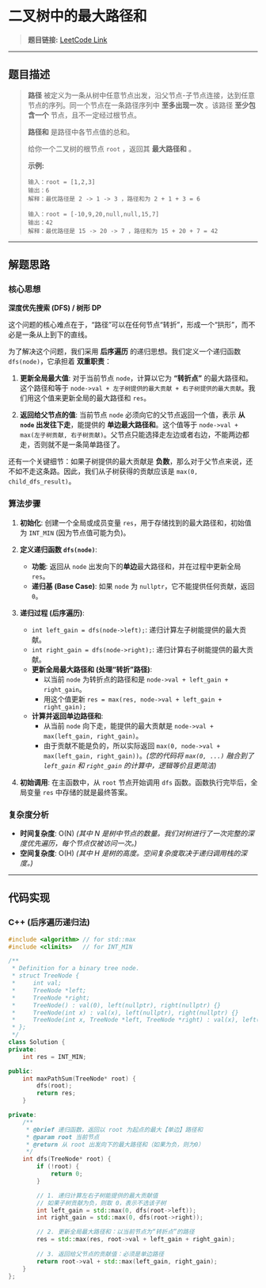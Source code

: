 # 二叉树中的最大路径和

> **题目链接:** [LeetCode Link](https://leetcode.cn/problems/binary-tree-maximum-path-sum/)

---

## 题目描述

> **路径** 被定义为一条从树中任意节点出发，沿父节点-子节点连接，达到任意节点的序列。同一个节点在一条路径序列中 **至多出现一次** 。该路径 **至少包含一个** 节点，且不一定经过根节点。
>
> **路径和** 是路径中各节点值的总和。
>
> 给你一个二叉树的根节点 `root` ，返回其 **最大路径和** 。
>
> **示例:**
> ```
> 输入：root = [1,2,3]
> 输出：6
> 解释：最优路径是 2 -> 1 -> 3 ，路径和为 2 + 1 + 3 = 6
> ```
>
> ```
> 输入：root = [-10,9,20,null,null,15,7]
> 输出：42
> 解释：最优路径是 15 -> 20 -> 7 ，路径和为 15 + 20 + 7 = 42
> ```

---

## 解题思路

### 核心思想
**深度优先搜索 (DFS) / 树形 DP**

这个问题的核心难点在于，“路径”可以在任何节点“转折”，形成一个“拱形”，而不必是一条从上到下的直线。

为了解决这个问题，我们采用 **后序遍历** 的递归思想。我们定义一个递归函数 `dfs(node)`，它承担着 **双重职责**：

1.  **更新全局最大值**: 对于当前节点 `node`，计算以它为 **“转折点”** 的最大路径和。这个路径和等于 `node->val + 左子树提供的最大贡献 + 右子树提供的最大贡献`。我们用这个值来更新全局的最大路径和 `res`。

2.  **返回给父节点的值**: 当前节点 `node` 必须向它的父节点返回一个值，表示 **从 `node` 出发往下走**，能提供的 **单边最大路径和**。这个值等于 `node->val + max(左子树贡献, 右子树贡献)`。父节点只能选择走左边或者右边，不能两边都走，否则就不是一条简单路径了。

还有一个关键细节：如果子树提供的最大贡献是 **负数**，那么对于父节点来说，还不如不走这条路。因此，我们从子树获得的贡献应该是 `max(0, child_dfs_result)`。

### 算法步骤
1.  **初始化**: 创建一个全局或成员变量 `res`，用于存储找到的最大路径和，初始值为 `INT_MIN` (因为节点值可能为负)。
2.  **定义递归函数 `dfs(node)`**:
    *   **功能**: 返回从 `node` 出发向下的**单边**最大路径和，并在过程中更新全局 `res`。
    *   **递归基 (Base Case)**: 如果 `node` 为 `nullptr`，它不能提供任何贡献，返回 `0`。
3.  **递归过程 (后序遍历)**:
    *   `int left_gain = dfs(node->left);`: 递归计算左子树能提供的最大贡献。
    *   `int right_gain = dfs(node->right);`: 递归计算右子树能提供的最大贡献。
    *   **更新全局最大路径和 (处理“转折”路径)**:
        *   以当前 `node` 为转折点的路径和是 `node->val + left_gain + right_gain`。
        *   用这个值更新 `res = max(res, node->val + left_gain + right_gain);`
    *   **计算并返回单边路径和**:
        *   从当前 `node` 向下走，能提供的最大贡献是 `node->val + max(left_gain, right_gain)`。
        *   由于贡献不能是负的，所以实际返回 `max(0, node->val + max(left_gain, right_gain))`。*(您的代码将 `max(0, ...)` 融合到了 `left_gain` 和 `right_gain` 的计算中，逻辑等价且更简洁)*

4.  **初始调用**: 在主函数中，从 `root` 节点开始调用 `dfs` 函数。函数执行完毕后，全局变量 `res` 中存储的就是最终答案。

### 复杂度分析
- **时间复杂度**: O(N)
  *(其中 N 是树中节点的数量。我们对树进行了一次完整的深度优先遍历，每个节点仅被访问一次。)*
- **空间复杂度**: O(H)
  *(其中 H 是树的高度。空间复杂度取决于递归调用栈的深度。)*

---

## 代码实现

### C++ (后序遍历递归法)

```cpp
#include <algorithm> // for std::max
#include <climits>   // for INT_MIN

/**
 * Definition for a binary tree node.
 * struct TreeNode {
 *     int val;
 *     TreeNode *left;
 *     TreeNode *right;
 *     TreeNode() : val(0), left(nullptr), right(nullptr) {}
 *     TreeNode(int x) : val(x), left(nullptr), right(nullptr) {}
 *     TreeNode(int x, TreeNode *left, TreeNode *right) : val(x), left(left), right(right) {}
 * };
 */
class Solution {
private: 
    int res = INT_MIN;

public:
    int maxPathSum(TreeNode* root) {
        dfs(root);
        return res;
    }

private:
    /**
     * @brief 递归函数，返回以 root 为起点的最大【单边】路径和
     * @param root 当前节点
     * @return 从 root 出发向下的最大路径和（如果为负，则为0）
     */
    int dfs(TreeNode* root) {
        if (!root) {
            return 0;
        }

        // 1. 递归计算左右子树能提供的最大贡献值
        // 如果子树贡献为负，则取 0，表示不选该子树
        int left_gain = std::max(0, dfs(root->left));
        int right_gain = std::max(0, dfs(root->right));

        // 2. 更新全局最大路径和：以当前节点为“转折点”的路径
        res = std::max(res, root->val + left_gain + right_gain);
        
        // 3. 返回给父节点的贡献值：必须是单边路径
        return root->val + std::max(left_gain, right_gain);
    }
};
```
